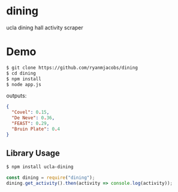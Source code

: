 # dining
ucla dining hall activity scraper

# Demo
```bash
$ git clone https://github.com/ryanmjacobs/dining
$ cd dining
$ npm install
$ node app.js
```
outputs:
```json
{
  "Covel": 0.15,
  "De Neve": 0.36,
  "FEAST": 0.29,
  "Bruin Plate": 0.4
}
```

## Library Usage
```bash
$ npm install ucla-dining
```

```javascript
const dining = require("dining");
dining.get_activity().then(activity => console.log(activity));
```
